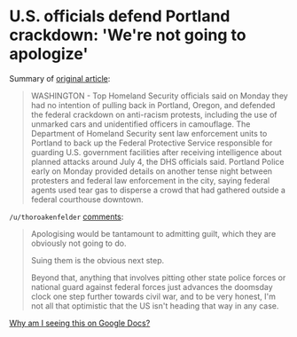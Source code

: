 # U.S. officials defend Portland crackdown: 'We're not going to apologize'

Summary of [original article](https://www.reuters.com/article/us-global-race-protests-portland/u-s-officials-defend-portland-crackdown-were-not-going-to-apologize-idUSKCN24L1I1):

> WASHINGTON - Top Homeland Security officials said on Monday they had no intention of pulling back in Portland, Oregon, and defended the federal crackdown on anti-racism protests, including the use of unmarked cars and unidentified officers in camouflage. The Department of Homeland Security sent law enforcement units to Portland to back up the Federal Protective Service responsible for guarding U.S. government facilities after receiving intelligence about planned attacks around July 4, the DHS officials said. Portland Police early on Monday provided details on another tense night between protesters and federal law enforcement in the city, saying federal agents used tear gas to disperse a crowd that had gathered outside a federal courthouse downtown.

`/u/thoroakenfelder` [comments](https://www.reddit.com/r/news/comments/hunmac/us_officials_defend_portland_crackdown_were_not/):

> Apologising would be tantamount to admitting guilt, which they are obviously not going to do.
>
> Suing them is the obvious next step.
>
> Beyond that, anything that involves pitting other state police forces or national guard against federal forces just advances the doomsday clock one step further towards civil war, and to be very honest, I'm not all that optimistic that the US isn't heading that way in any case.

[Why am I seeing this on Google Docs?](https://docs.google.com/document/d/1Dc6We63vOXIZsc0op-Bt4abqkYjXzOigalQqFxmvvbM/edit?usp=sharing)
